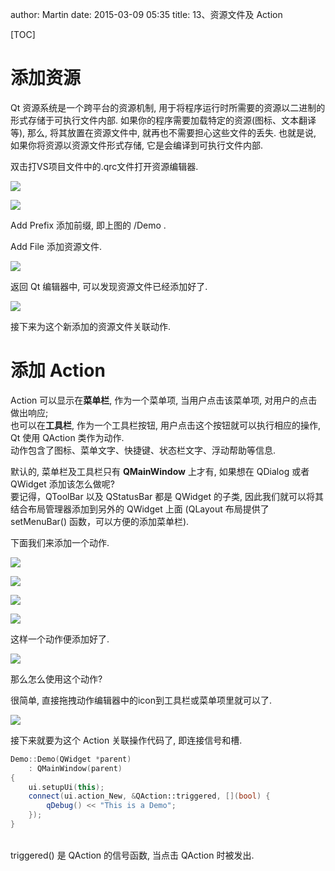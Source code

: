 author: Martin
date: 2015-03-09 05:35
title: 13、资源文件及 Action

[TOC]

# 添加资源
Qt 资源系统是一个跨平台的资源机制, 用于将程序运行时所需要的资源以二进制的形式存储于可执行文件内部. 如果你的程序需要加载特定的资源(图标、文本翻译等), 那么, 将其放置在资源文件中, 就再也不需要担心这些文件的丢失. 也就是说, 如果你将资源以资源文件形式存储, 它是会编译到可执行文件内部.

双击打VS项目文件中的.qrc文件打开资源编辑器.

![](http://i61.tinypic.com/20uphmc.jpg)

![](http://i62.tinypic.com/15f20s1.jpg)

Add Prefix 添加前缀, 即上图的 /Demo .

Add File 添加资源文件.

![](http://i60.tinypic.com/29vat06.jpg)

返回 Qt 编辑器中, 可以发现资源文件已经添加好了.

![](http://i60.tinypic.com/24b0qc8.jpg)

接下来为这个新添加的资源文件关联动作.

# 添加 Action
Action 可以显示在**菜单栏**, 作为一个菜单项, 当用户点击该菜单项, 对用户的点击做出响应;<br>
也可以在**工具栏**, 作为一个工具栏按钮, 用户点击这个按钮就可以执行相应的操作, Qt 使用 QAction 类作为动作.<br>
动作包含了图标、菜单文字、快捷键、状态栏文字、浮动帮助等信息.

默认的, 菜单栏及工具栏只有 **QMainWindow** 上才有, 如果想在 QDialog 或者 QWidget 添加该怎么做呢?<br>
要记得，QToolBar 以及 QStatusBar 都是 QWidget 的子类, 因此我们就可以将其结合布局管理器添加到另外的 QWidget 上面 (QLayout 布局提供了 setMenuBar() 函数，可以方便的添加菜单栏).

下面我们来添加一个动作.

![](http://i60.tinypic.com/kbewix.jpg)

![](http://i61.tinypic.com/vqha4w.jpg)

![](http://i58.tinypic.com/35asu46.jpg)

![](http://i58.tinypic.com/9gc7zc.jpg)

这样一个动作便添加好了.

![](http://i61.tinypic.com/ftpsuv.jpg)

那么怎么使用这个动作?

很简单, 直接拖拽动作编辑器中的icon到工具栏或菜单项里就可以了.

![](http://i62.tinypic.com/dh915h.jpg)

接下来就要为这个 Action 关联操作代码了, 即连接信号和槽.

```cpp
Demo::Demo(QWidget *parent)
    : QMainWindow(parent)
{
    ui.setupUi(this);
    connect(ui.action_New, &QAction::triggered, [](bool) {
        qDebug() << "This is a Demo";
    });
}
```
<br>
triggered() 是 QAction 的信号函数, 当点击 QAction 时被发出.
